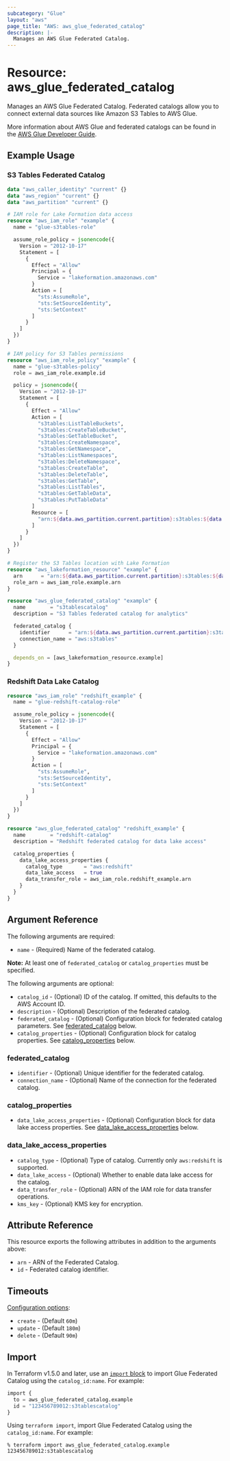 ```yaml
---
subcategory: "Glue"
layout: "aws"
page_title: "AWS: aws_glue_federated_catalog"
description: |-
  Manages an AWS Glue Federated Catalog.
---
```


# Resource: aws_glue_federated_catalog

Manages an AWS Glue Federated Catalog. Federated catalogs allow you to connect external data sources like Amazon S3 Tables to AWS Glue.

More information about AWS Glue and federated catalogs can be found in the [AWS Glue Developer Guide](https://docs.aws.amazon.com/glue/latest/dg/federated-catalogs.html).

## Example Usage

### S3 Tables Federated Catalog

```terraform
data "aws_caller_identity" "current" {}
data "aws_region" "current" {}
data "aws_partition" "current" {}

# IAM role for Lake Formation data access
resource "aws_iam_role" "example" {
  name = "glue-s3tables-role"

  assume_role_policy = jsonencode({
    Version = "2012-10-17"
    Statement = [
      {
        Effect = "Allow"
        Principal = {
          Service = "lakeformation.amazonaws.com"
        }
        Action = [
          "sts:AssumeRole",
          "sts:SetSourceIdentity",
          "sts:SetContext"
        ]
      }
    ]
  })
}

# IAM policy for S3 Tables permissions
resource "aws_iam_role_policy" "example" {
  name = "glue-s3tables-policy"
  role = aws_iam_role.example.id

  policy = jsonencode({
    Version = "2012-10-17"
    Statement = [
      {
        Effect = "Allow"
        Action = [
          "s3tables:ListTableBuckets",
          "s3tables:CreateTableBucket",
          "s3tables:GetTableBucket",
          "s3tables:CreateNamespace",
          "s3tables:GetNamespace",
          "s3tables:ListNamespaces",
          "s3tables:DeleteNamespace",
          "s3tables:CreateTable",
          "s3tables:DeleteTable",
          "s3tables:GetTable",
          "s3tables:ListTables",
          "s3tables:GetTableData",
          "s3tables:PutTableData"
        ]
        Resource = [
          "arn:${data.aws_partition.current.partition}:s3tables:${data.aws_region.current.name}:${data.aws_caller_identity.current.account_id}:bucket/*"
        ]
      }
    ]
  })
}

# Register the S3 Tables location with Lake Formation
resource "aws_lakeformation_resource" "example" {
  arn      = "arn:${data.aws_partition.current.partition}:s3tables:${data.aws_region.current.name}:${data.aws_caller_identity.current.account_id}:bucket/*"
  role_arn = aws_iam_role.example.arn
}

resource "aws_glue_federated_catalog" "example" {
  name        = "s3tablescatalog"
  description = "S3 Tables federated catalog for analytics"

  federated_catalog {
    identifier      = "arn:${data.aws_partition.current.partition}:s3tables:${data.aws_region.current.name}:${data.aws_caller_identity.current.account_id}:bucket/*"
    connection_name = "aws:s3tables"
  }

  depends_on = [aws_lakeformation_resource.example]
}
```

### Redshift Data Lake Catalog

```terraform
resource "aws_iam_role" "redshift_example" {
  name = "glue-redshift-catalog-role"

  assume_role_policy = jsonencode({
    Version = "2012-10-17"
    Statement = [
      {
        Effect = "Allow"
        Principal = {
          Service = "lakeformation.amazonaws.com"
        }
        Action = [
          "sts:AssumeRole",
          "sts:SetSourceIdentity",
          "sts:SetContext"
        ]
      }
    ]
  })
}

resource "aws_glue_federated_catalog" "redshift_example" {
  name        = "redshift-catalog"
  description = "Redshift federated catalog for data lake access"

  catalog_properties {
    data_lake_access_properties {
      catalog_type       = "aws:redshift"
      data_lake_access   = true
      data_transfer_role = aws_iam_role.redshift_example.arn
    }
  }
}
```

## Argument Reference

The following arguments are required:

* `name` - (Required) Name of the federated catalog.

**Note:** At least one of `federated_catalog` or `catalog_properties` must be specified.

The following arguments are optional:

* `catalog_id` - (Optional) ID of the catalog. If omitted, this defaults to the AWS Account ID.
* `description` - (Optional) Description of the federated catalog.
* `federated_catalog` - (Optional) Configuration block for federated catalog parameters. See [federated_catalog](#federated_catalog) below.
* `catalog_properties` - (Optional) Configuration block for catalog properties. See [catalog_properties](#catalog_properties) below.

### federated_catalog

* `identifier` - (Optional) Unique identifier for the federated catalog.
* `connection_name` - (Optional) Name of the connection for the federated catalog.

### catalog_properties

* `data_lake_access_properties` - (Optional) Configuration block for data lake access properties. See [data_lake_access_properties](#data_lake_access_properties) below.

### data_lake_access_properties

* `catalog_type` - (Optional) Type of catalog. Currently only `aws:redshift` is supported.
* `data_lake_access` - (Optional) Whether to enable data lake access for the catalog.
* `data_transfer_role` - (Optional) ARN of the IAM role for data transfer operations.
* `kms_key` - (Optional) KMS key for encryption.

## Attribute Reference

This resource exports the following attributes in addition to the arguments above:

* `arn` - ARN of the Federated Catalog.
* `id` - Federated catalog identifier.

## Timeouts

[Configuration options](https://developer.hashicorp.com/terraform/language/resources/syntax#operation-timeouts):

* `create` - (Default `60m`)
* `update` - (Default `180m`)
* `delete` - (Default `90m`)

## Import

In Terraform v1.5.0 and later, use an [`import` block](https://developer.hashicorp.com/terraform/language/import) to import Glue Federated Catalog using the `catalog_id:name`. For example:

```terraform
import {
  to = aws_glue_federated_catalog.example
  id = "123456789012:s3tablescatalog"
}
```

Using `terraform import`, import Glue Federated Catalog using the `catalog_id:name`. For example:

```console
% terraform import aws_glue_federated_catalog.example 123456789012:s3tablescatalog
```
